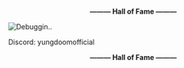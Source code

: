 **<p align="center">——— Hall of Fame ———<p>**
<img src="https://github.com/P0L3NARUBA/.github/assets/146978592/f9da16a1-3854-4ea9-900d-5a490cfc5f36" title="Debuggin.."><br>

Discord: yungdoomofficial

**<p align="center">——— Hall of Fame ———<p>**

<!-- For those who reading this, dSB3aW4gYm9pLg== -->
